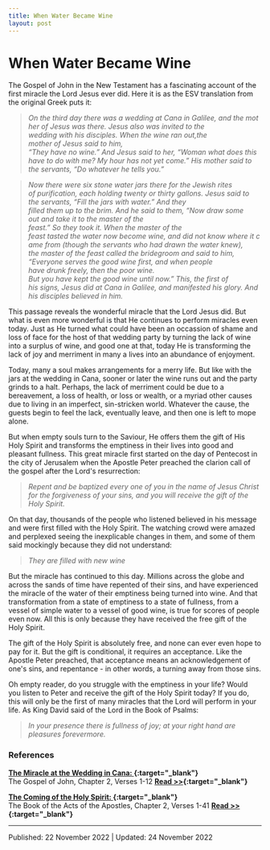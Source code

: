 ```yaml
---
title: When Water Became Wine
layout: post
---
```





# When Water Became Wine

The Gospel of John in the New Testament has a fascinating account of the first miracle the Lord Jesus ever did. Here it is as the ESV translation from the original Greek puts it:

>*On the third day there was a wedding at Cana in Galilee, and the mother of Jesus was there. Jesus also was invited to the wedding with his disciples. When the wine ran out,the mother of Jesus said to him, “They have no wine.” And Jesus said to her, “Woman what does this have to do with me? My hour has not yet come.” His mother said to the servants, “Do whatever he tells you.”*

>*Now there were six stone water jars there for the Jewish rites of purification, each holding twenty or thirty gallons. Jesus said to the servants, “Fill the jars with water.” And they filled them up to the brim. And he said to them, “Now draw some out and take it to the master of the feast.” So they took it. When the master of the feast tasted the water now become wine, and did not know where it came from (though the servants who had drawn the water knew), the master of the feast called the bridegroom and said to him, “Everyone serves the good wine first, and when people have drunk freely, then the poor wine. But you have kept the good wine until now.” This, the first of his signs, Jesus did at Cana in Galilee, and manifested his glory. And his disciples believed in him.*

This passage reveals the wonderful miracle that the Lord Jesus did. But what is even more wonderful is that He continues to perform miracles even today. Just as He turned what could have been an occassion of shame and loss of face for the host of that wedding party by turning the lack of wine into a surplus of wine, and good one at that, today He is transforming the lack of joy and merriment in many a lives into an abundance of enjoyment.

Today, many a soul makes arrangements for a merry life. But like with the jars at the wedding in Cana, sooner or later the wine runs out and the party grinds to a halt. Perhaps, the lack of merriment could be due to a bereavement, a loss of health, or loss or wealth, or a myriad other causes due to living in an imperfect, sin-stricken world. Whatever the cause, the guests begin to feel the lack, eventually leave, and then one is left to mope alone.

But when empty souls turn to the Saviour, He offers them the gift of His Holy Spirit and transforms the emptiness in their lives into good and pleasant fullness. This great miracle first started on the day of Pentecost in the city of Jerusalem when the Apostle Peter preached the clarion call of the gospel after the Lord's resurrection:

>*Repent and be baptized every one of you in the name of Jesus Christ for the forgiveness of your sins, and you will receive the gift of the Holy Spirit.* 

On that day, thousands of the people who listened believed in his message and were first filled with the Holy Spirit. The watching crowd were amazed and perplexed seeing the inexplicable changes in them, and some of them said mockingly because they did not understand: 

>*They are filled with new wine*

But the miracle has continued to this day. Millions across the globe and across the sands of time have repented of their sins, and have experienced the miracle of the water of their emptiness being turned into wine. And that transformation from a state of emptiness to a state of fullness, from a vessel of simple water to a vessel of good wine, is true for scores of people even now. All this is only because they have received the free gift of the Holy Spirit.

The gift of the Holy Spirit is absolutely free, and none can ever even hope to pay for it. But the gift is conditional, it requires an acceptance. Like the Apostle Peter preached, that acceptance means an acknowledgement of one's sins, and repentance - in other words, a turning away from those sins. 

Oh empty reader, do you struggle with the emptiness in your life? Would you listen to Peter and receive the gift of the Holy Spirit today? If you do, this will only be the first of many miracles that the Lord will perform in your life. As King David said of the Lord in the Book of Psalms: 

>*In your presence there is fullness of joy; at your right hand are pleasures forevermore.* 


### References

**[The Miracle at the Wedding in Cana: ](https://www.biblegateway.com/passage/?search=John%202:1-12&version=ESV){:target="_blank"}**<br> 
The Gospel of John, Chapter 2, Verses 1-12 **[Read >>](https://www.biblegateway.com/passage/?search=John%202:1-12&version=ESV){:target="_blank"}**

**[The Coming of the Holy Spirit: ](https://www.biblegateway.com/passage/?search=Acts%202:1-41&version=ESV){:target="_blank"}**<br> 
The Book of the Acts of the Apostles, Chapter 2, Verses 1-41 **[Read >>](https://www.biblegateway.com/passage/?search=Acts%202:1-41&version=ESV){:target="_blank"}**




---------------------
Published: 22 November 2022 | Updated: 24 November 2022


